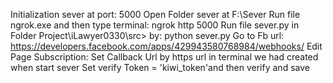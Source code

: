 Initialization sever at port: 5000
Open Folder sever at F:\Sever
Run file ngrok.exe and then type terminal: ngrok http 5000
Run file sever.py in Folder Project\iLawyer0330\src> by: python sever.py
Go to Fb url: https://developers.facebook.com/apps/429943580768984/webhooks/
Edit Page Subscription:
Set Callback Url by https url in terminal we had created when start sever
Set verify Token = 'kiwi_token'and then verify and save